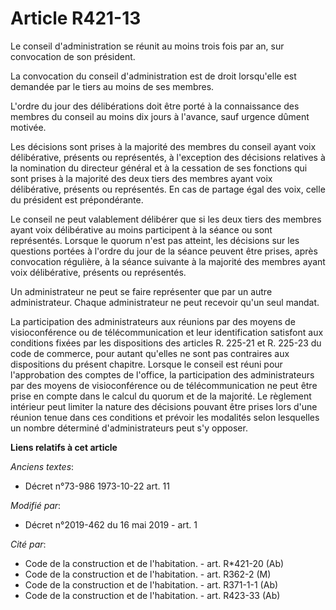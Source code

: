 # Article R421-13

Le conseil d'administration se réunit au moins trois fois par an, sur convocation de son président.

La convocation du conseil d'administration est de droit lorsqu'elle est demandée par le tiers au moins de ses membres.

L'ordre du jour des délibérations doit être porté à la connaissance des membres du conseil au moins dix jours à l'avance,
sauf urgence dûment motivée.

Les décisions sont prises à la majorité des membres du conseil ayant voix délibérative, présents ou représentés, à
l'exception des décisions relatives à la nomination du directeur général et à la cessation de ses fonctions qui sont prises à
la majorité des deux tiers des membres ayant voix délibérative, présents ou représentés. En cas de partage égal des voix,
celle du président est prépondérante.

Le conseil ne peut valablement délibérer que si les deux tiers des membres ayant voix délibérative au moins participent à la
séance ou sont représentés. Lorsque le quorum n'est pas atteint, les décisions sur les questions portées à l'ordre du jour de
la séance peuvent être prises, après convocation régulière, à la séance suivante à la majorité des membres ayant voix
délibérative, présents ou représentés.

Un administrateur ne peut se faire représenter que par un autre administrateur. Chaque administrateur ne peut recevoir qu'un
seul mandat.

La participation des administrateurs aux réunions par des moyens de visioconférence ou de télécommunication et leur
identification satisfont aux conditions fixées par les dispositions des articles R. 225-21 et R. 225-23 du code de commerce,
pour autant qu'elles ne sont pas contraires aux dispositions du présent chapitre. Lorsque le conseil est réuni pour
l'approbation des comptes de l'office, la participation des administrateurs par des moyens de visioconférence ou de
télécommunication ne peut être prise en compte dans le calcul du quorum et de la majorité. Le règlement intérieur peut
limiter la nature des décisions pouvant être prises lors d'une réunion tenue dans ces conditions et prévoir les modalités
selon lesquelles un nombre déterminé d'administrateurs peut s'y opposer.

**Liens relatifs à cet article**

_Anciens textes_:

  - Décret n°73-986 1973-10-22 art. 11

_Modifié par_:

  - Décret n°2019-462 du 16 mai 2019 - art. 1

_Cité par_:

  - Code de la construction et de l'habitation. - art. R*421-20 (Ab)
  - Code de la construction et de l'habitation. - art. R362-2 (M)
  - Code de la construction et de l'habitation. - art. R371-1-1 (Ab)
  - Code de la construction et de l'habitation. - art. R423-33 (Ab)
